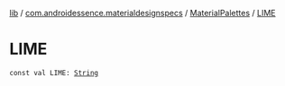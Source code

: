 [lib](../../index.md) / [com.androidessence.materialdesignspecs](../index.md) / [MaterialPalettes](index.md) / [LIME](./-l-i-m-e.md)

# LIME

`const val LIME: `[`String`](https://kotlinlang.org/api/latest/jvm/stdlib/kotlin/-string/index.html)